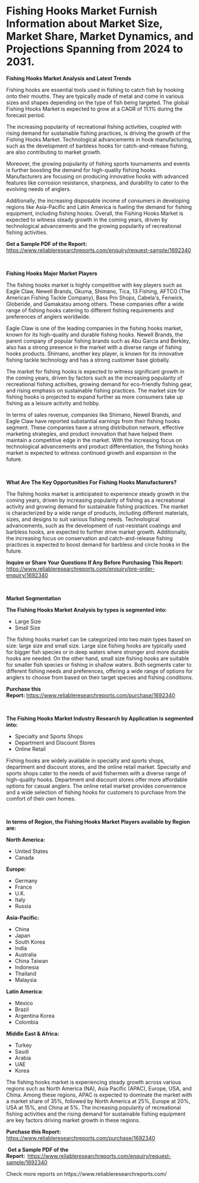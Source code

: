<p><h1>Fishing Hooks Market Furnish Information about Market Size, Market Share, Market Dynamics, and Projections Spanning from 2024 to 2031.</h1></p><p><strong>Fishing Hooks Market Analysis and Latest Trends</strong></p>
<p><p>Fishing hooks are essential tools used in fishing to catch fish by hooking onto their mouths. They are typically made of metal and come in various sizes and shapes depending on the type of fish being targeted. The global Fishing Hooks Market is expected to grow at a CAGR of 11.1% during the forecast period. </p><p>The increasing popularity of recreational fishing activities, coupled with rising demand for sustainable fishing practices, is driving the growth of the Fishing Hooks Market. Technological advancements in hook manufacturing, such as the development of barbless hooks for catch-and-release fishing, are also contributing to market growth. </p><p>Moreover, the growing popularity of fishing sports tournaments and events is further boosting the demand for high-quality fishing hooks. Manufacturers are focusing on producing innovative hooks with advanced features like corrosion resistance, sharpness, and durability to cater to the evolving needs of anglers. </p><p>Additionally, the increasing disposable income of consumers in developing regions like Asia-Pacific and Latin America is fueling the demand for fishing equipment, including fishing hooks. Overall, the Fishing Hooks Market is expected to witness steady growth in the coming years, driven by technological advancements and the growing popularity of recreational fishing activities.</p></p>
<p><strong>Get a Sample PDF of the Report:&nbsp;</strong> <a href="https://www.reliableresearchreports.com/enquiry/request-sample/1692340">https://www.reliableresearchreports.com/enquiry/request-sample/1692340</a></p>
<p>&nbsp;</p>
<p><strong>Fishing Hooks Major Market Players</strong></p>
<p><p>The fishing hooks market is highly competitive with key players such as Eagle Claw, Newell Brands, Okuma, Shimano, Tica, 13 Fishing, AFTCO (The American Fishing Tackle Company), Bass Pro Shops, Cabela's, Fenwick, Globeride, and Gamakatsu among others. These companies offer a wide range of fishing hooks catering to different fishing requirements and preferences of anglers worldwide.</p><p>Eagle Claw is one of the leading companies in the fishing hooks market, known for its high-quality and durable fishing hooks. Newell Brands, the parent company of popular fishing brands such as Abu Garcia and Berkley, also has a strong presence in the market with a diverse range of fishing hooks products. Shimano, another key player, is known for its innovative fishing tackle technology and has a strong customer base globally.</p><p>The market for fishing hooks is expected to witness significant growth in the coming years, driven by factors such as the increasing popularity of recreational fishing activities, growing demand for eco-friendly fishing gear, and rising emphasis on sustainable fishing practices. The market size for fishing hooks is projected to expand further as more consumers take up fishing as a leisure activity and hobby.</p><p>In terms of sales revenue, companies like Shimano, Newell Brands, and Eagle Claw have reported substantial earnings from their fishing hooks segment. These companies have a strong distribution network, effective marketing strategies, and product innovation that have helped them maintain a competitive edge in the market. With the increasing focus on technological advancements and product differentiation, the fishing hooks market is expected to witness continued growth and expansion in the future.</p></p>
<p>&nbsp;</p>
<p><strong>What Are The Key Opportunities For Fishing Hooks Manufacturers?</strong></p>
<p><p>The fishing hooks market is anticipated to experience steady growth in the coming years, driven by increasing popularity of fishing as a recreational activity and growing demand for sustainable fishing practices. The market is characterized by a wide range of products, including different materials, sizes, and designs to suit various fishing needs. Technological advancements, such as the development of rust-resistant coatings and barbless hooks, are expected to further drive market growth. Additionally, the increasing focus on conservation and catch-and-release fishing practices is expected to boost demand for barbless and circle hooks in the future.</p></p>
<p><strong>Inquire or Share Your Questions If Any Before Purchasing This Report:</strong> <a href="https://www.reliableresearchreports.com/enquiry/pre-order-enquiry/1692340">https://www.reliableresearchreports.com/enquiry/pre-order-enquiry/1692340</a></p>
<p>&nbsp;</p>
<p><strong>Market Segmentation</strong></p>
<p><strong>The Fishing Hooks Market Analysis by types is segmented into:</strong></p>
<p><ul><li>Large Size</li><li>Small Size</li></ul></p>
<p><p>The fishing hooks market can be categorized into two main types based on size: large size and small size. Large size fishing hooks are typically used for bigger fish species or in deep waters where stronger and more durable hooks are needed. On the other hand, small size fishing hooks are suitable for smaller fish species or fishing in shallow waters. Both segments cater to different fishing needs and preferences, offering a wide range of options for anglers to choose from based on their target species and fishing conditions.</p></p>
<p><strong>Purchase this Report:&nbsp;</strong><a href="https://www.reliableresearchreports.com/purchase/1692340">https://www.reliableresearchreports.com/purchase/1692340</a></p>
<p>&nbsp;</p>
<p><strong>The Fishing Hooks Market Industry Research by Application is segmented into:</strong></p>
<p><ul><li>Specialty and Sports Shops</li><li>Department and Discount Stores</li><li>Online Retail</li></ul></p>
<p><p>Fishing hooks are widely available in specialty and sports shops, department and discount stores, and the online retail market. Specialty and sports shops cater to the needs of avid fishermen with a diverse range of high-quality hooks. Department and discount stores offer more affordable options for casual anglers. The online retail market provides convenience and a wide selection of fishing hooks for customers to purchase from the comfort of their own homes.</p></p>
<p>&nbsp;</p>
<p><strong>In terms of Region, the Fishing Hooks Market Players available by Region are:</strong></p>
<p>
    <p> <strong> North America: </strong>
        <ul>
            <li>United States</li>
            <li>Canada</li>
        </ul>
        </p> 
    <p> <strong> Europe: </strong>
        <ul>
            <li>Germany</li>
            <li>France</li>
            <li>U.K.</li>
            <li>Italy</li>
            <li>Russia</li>
        </ul>
        </p> 
    <p> <strong> Asia-Pacific: </strong>
        <ul>
            <li>China</li>
            <li>Japan</li>
            <li>South Korea</li>
            <li>India</li>
            <li>Australia</li>
            <li>China Taiwan</li>
            <li>Indonesia</li>
            <li>Thailand</li>
            <li>Malaysia</li>
        </ul>
        </p> 
    <p> <strong> Latin America: </strong>
        <ul>
            <li>Mexico</li>
            <li>Brazil</li>
            <li>Argentina Korea</li>
            <li>Colombia</li>
        </ul>
        </p> 
    <p> <strong> Middle East & Africa: </strong>
        <ul>
            <li>Turkey</li>
            <li>Saudi</li>
            <li>Arabia</li>
            <li>UAE</li>
            <li>Korea</li>
        </ul>
    </p>
    </p>
<p><p>The fishing hooks market is experiencing steady growth across various regions such as North America (NA), Asia Pacific (APAC), Europe, USA, and China. Among these regions, APAC is expected to dominate the market with a market share of 35%, followed by North America at 25%, Europe at 20%, USA at 15%, and China at 5%. The increasing popularity of recreational fishing activities and the rising demand for sustainable fishing equipment are key factors driving market growth in these regions.</p></p>
<p><strong>Purchase this Report: </strong><a href="https://www.reliableresearchreports.com/purchase/1692340">https://www.reliableresearchreports.com/purchase/1692340</a></p>
<p>&nbsp;<strong>Get a Sample PDF of the Report:&nbsp;&nbsp;</strong><a href="https://www.reliableresearchreports.com/enquiry/request-sample/1692340">https://www.reliableresearchreports.com/enquiry/request-sample/1692340</a></p>
<p><strong></strong></p>
<p>Check more reports on https://www.reliableresearchreports.com/</p>